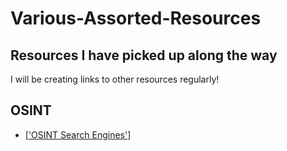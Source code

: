# Various-Assorted-Resources
Resources I have picked up along the way
----
I will be creating links to other resources regularly!

## OSINT
- [['OSINT Search Engines'](https://github.com/networkaustin/Various-Assorted-Resources/blob/main/OSINT%20Search%20Engines.md)]

